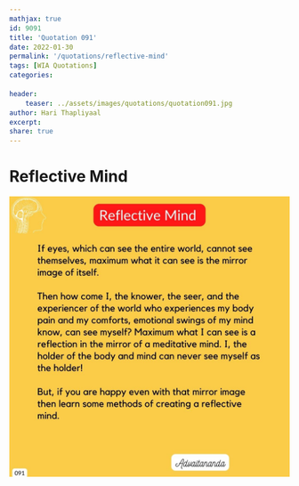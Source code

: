 ```yaml
---
mathjax: true
id: 9091
title: 'Quotation 091'
date: 2022-01-30
permalink: '/quotations/reflective-mind'
tags: [WIA Quotations] 
categories: 

header:
    teaser: ../assets/images/quotations/quotation091.jpg
author: Hari Thapliyaal 
excerpt:
share: true 
---
```


# Reflective Mind

![Reflective Mind](../assets/images/quotations/quotation091.jpg)
